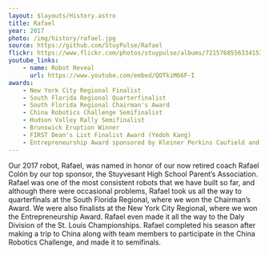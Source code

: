 ```yaml
---
layout: $layouts/History.astro
title: Rafael
year: 2017
photo: /img/history/rafael.jpg
source: https://github.com/StuyPulse/Rafael
flickr: https://www.flickr.com/photos/stuypulse/albums/72157685563341536
youtube_links:
    - name: Robot Reveal
      url: https://www.youtube.com/embed/QOTkiM66F-I
awards:
    - New York City Regional Finalist
    - South Florida Regional Quarterfinalist
    - South Florida Regional Chairman's Award
    - China Robotics Challenge Semifinalist
    - Hudson Valley Rally Semifinalist
    - Brunswick Eruption Winner
    - FIRST Dean's List Finalist Award (Yedoh Kang)
    - Entrepreneurship Award sponsored by Kleiner Perkins Caufield and Byers
---
```

Our 2017 robot, Rafael, was named in honor of our now retired coach Rafael Colón by our top sponsor, the Stuyvesant High School Parent’s Association. Rafael was one of the most consistent robots that we have built so far, and although there were occasional problems, Rafael took us all the way to quarterfinals at the South Florida Regional, where we won the Chairman’s Award. We were also finalists at the New York City Regional, where we won the Entrepreneurship Award. Rafael even made it all the way to the Daly Division of the St. Louis Championships. Rafael completed his season after making a trip to China along with team members to participate in the China Robotics Challenge, and made it to semifinals.

